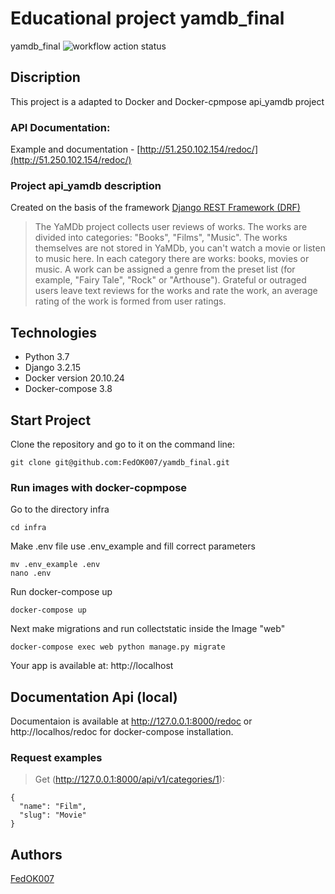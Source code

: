 # Educational project yamdb_final
yamdb_final
![workflow action status](https://github.com/FedOK007/yamdb_final/actions/workflows/yamdb_workflow.yml/badge.svg)

## Discription

This project is a adapted to Docker and Docker-cpmpose api_yamdb project

### API Documentation:
Example and documentation - [http://51.250.102.154/redoc/](http://51.250.102.154/redoc/)

### Project api_yamdb description

Created on the basis of the framework [Django REST Framework (DRF)](https://github.com/ilyachch/django-rest-framework-rusdoc)

> The YaMDb project collects user reviews of works. The works are divided into categories: "Books", "Films", "Music".
> The works themselves are not stored in YaMDb, you can't watch a movie or listen to music here.
> In each category there are works: books, movies or music.
> A work can be assigned a genre from the preset list (for example, "Fairy Tale", "Rock" or "Arthouse").
> Grateful or outraged users leave text reviews for the works and rate the work, an average rating of the work is formed from user ratings.

## Technologies

- Python 3.7
- Django 3.2.15
- Docker version 20.10.24
- Docker-compose 3.8

## Start Project 
Clone the repository and go to it on the command line:

```
git clone git@github.com:FedOK007/yamdb_final.git
```

### **Run images with docker-copmpose**

Go to the directory infra

```
cd infra
```

Make .env file use .env_example and fill correct parameters

```
mv .env_example .env
nano .env
```

Run docker-compose up

```
docker-compose up
```

Next make migrations and run collectstatic inside the Image "web"

```
docker-compose exec web python manage.py migrate
```

Your app is available at: http://localhost

## Documentation Api (local)
Documentaion is available at http://127.0.0.1:8000/redoc or http://localhos/redoc for docker-compose installation.

### Request examples

> Get (http://127.0.0.1:8000/api/v1/categories/1):

```
{
  "name": "Film",
  "slug": "Movie"
}
```
## Authors

[FedOK007](https://github.com/FedOK007)